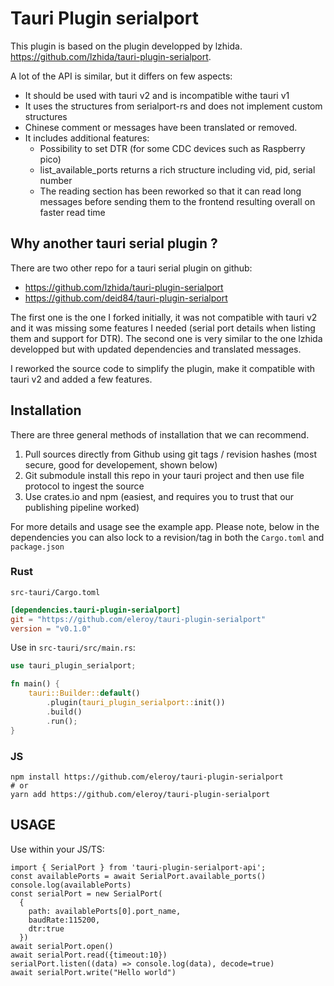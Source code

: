 # Tauri Plugin serialport

This plugin is based on the plugin developped by lzhida. https://github.com/lzhida/tauri-plugin-serialport.

A lot of the API is similar, but it differs on few aspects:
- It should be used with tauri v2 and is incompatible withe tauri v1
- It uses the structures from serialport-rs and does not implement custom structures
- Chinese comment or messages have been translated or removed.
- It includes additional features:
  - Possibility to set DTR (for some CDC devices such as Raspberry pico)
  - list_available_ports returns a rich structure including vid, pid, serial number
  - The reading section has been reworked so that it can read long messages before sending them to the frontend resulting overall on faster read time

## Why another tauri serial plugin ?

There are two other repo for a tauri serial plugin on github:
- https://github.com/lzhida/tauri-plugin-serialport
- https://github.com/deid84/tauri-plugin-serialport

The first one is the one I forked initially, it was not compatible with tauri v2 and it was missing some features I needed (serial port details when listing them and support for DTR). The second one is very similar to the one lzhida developped but with updated dependencies and translated messages.

I reworked the source code to simplify the plugin, make it compatible with tauri v2 and added a few features.

## Installation

There are three general methods of installation that we can recommend.

1. Pull sources directly from Github using git tags / revision hashes (most secure, good for developement, shown below)
2. Git submodule install this repo in your tauri project and then use file protocol to ingest the source
3. Use crates.io and npm (easiest, and requires you to trust that our publishing pipeline worked)

For more details and usage see the example app. Please note, below in the dependencies you can also lock to a revision/tag in both the `Cargo.toml` and `package.json`

### Rust

`src-tauri/Cargo.toml`

```toml
[dependencies.tauri-plugin-serialport]
git = "https://github.com/eleroy/tauri-plugin-serialport"
version = "v0.1.0"
```

Use in `src-tauri/src/main.rs`:

```RUST
use tauri_plugin_serialport;

fn main() {
    tauri::Builder::default()
        .plugin(tauri_plugin_serialport::init())
        .build()
        .run();
}
```

### JS


```
npm install https://github.com/eleroy/tauri-plugin-serialport
# or
yarn add https://github.com/eleroy/tauri-plugin-serialport
```

## USAGE

Use within your JS/TS:

```TS
import { SerialPort } from 'tauri-plugin-serialport-api';
const availablePorts = await SerialPort.available_ports()
console.log(availablePorts)
const serialPort = new SerialPort(
  {
    path: availablePorts[0].port_name, 
    baudRate:115200, 
    dtr:true
  })
await serialPort.open()
await serialPort.read({timeout:10})
serialPort.listen((data) => console.log(data), decode=true)
await serialPort.write("Hello world")
```
